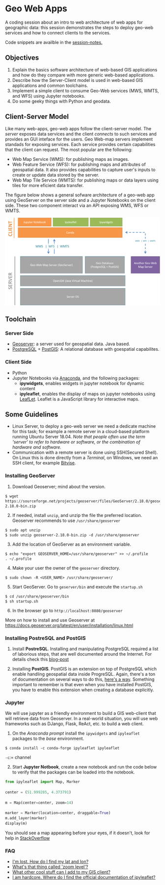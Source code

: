 # Geo Web Apps

A coding session about an intro to web architecture of web apps for geographic data: this session demonstrates the steps to deploy geo-web services and how to connect clients to the services. 

Code snippets are availble in the [session-notes.](notebooks/session-notes.ipynb)


## Objectives

1. Explain the basics software architecture of web-based GIS applications and how do they compare with more generic web-based applications.
2. Describe how the Server-Client model is used in web-based GIS applications and common toolchains.
3. Implement a simple client to consume Geo-Web services (MWS, WMTS, and WFS) using Jupyter notebooks.
4. Do some geeky things with Python and geodata.

## Client-Server Model

Like many web-apps, geo-web apps follow the client-server model. The *server* exposes data services and the client *connects* to such services and provides an GUI inteface for the users. 
Geo Web-map servers implement standads for exposing services. Each service provides certain capabilities that the client can request. The most popular are the following:

* Web Map Service (WMS): for publishing maps as images.
* Web Feature Service (WFS): for publishing maps and attributes of geospatial data. It also provides capabilities to capture user's inputs to create or update data stored by the server.
* Web Map Tile Service (WMTS): for publishing maps or data layers using tiles for more eficient data transfer.

The figure below shows a general sofware architecture of a geo-web app using GeoServer on the server side and a Jupyter Notebooks on the client side. These two component interact via an API exposing WMS, WFS or WMTS.

![geo-web app architecture](static/img/architecture-up.png )


## Toolchain

### Server Side

* [Geoserver](http://geoserver.org/): a server used for geospatial data. Java based.
* [PostgreSQL](https://www.postgresql.org/) + [PostGIS](https://postgis.net/): A relational database with goespatial capabilites.


### Client Side

* Python
* Jupyter Notebooks via [Anaconda](https://www.anaconda.com/), and the following packages:
    * **ipywidgets**, enables widgets in jupyter notebook for dynamic content
    * **ipyleaflet**, enables the display of maps on jupyter notebooks using [LeafLet](https://leafletjs.com/). Leaflet is a  JavaScript library for interactive maps.


## Some Guidelines

* Linux Server, to deploy a geo-web server we need a dedicate machine for this task; for example a remote server in a cloud-based platform running Ubuntu Server 18.04. *Note that people often use the term 'server' to refer to hardware or software, or the combination of hardware and software.*
* Communication with a remote server is done using SSH(Secured Shell). On Linux this is done directly from a *Terminal*, on Windows, we need an SSH client, for example [Bitvise](https://www.bitvise.com/ssh-client). 

### Installing GeoServer

1. Download Geoserver; mind about the version.

```shell
$ wget https://sourceforge.net/projects/geoserver/files/GeoServer/2.18.0/geoserver-2.18.0-bin.zip
```

2.  If needed, install `unzip`, and unzip the file the preferred location. Geoserver recommends to use `/usr/share/geoserver`

```shell
$ sudo apt unzip
$ sudo unzip geoserver-2.18.0-bin.zip -d /usr/share/geoserver
```

3. Add the location of GeoServer as an environment variable.

```shell
$ echo "export GEOSERVER_HOME=/usr/share/geoserver" >> ~/.profile
. ~/.profile
```
4. Make your user the owner of the `geoserver` directory. 

```shell
$ sudo chown -R <USER_NAME> /usr/share/geoserver/
```

5. Start GeoServer. Go to `geserver/bin` and execute the `startup.sh`

```shell
$ cd /usr/share/geoserver/bin
$ sh startup.sh
```

6.  In the browser go to `http://localhost:8080/geoserver`


More on how to install and use Geoserver at https://docs.geoserver.org/latest/en/user/installation/linux.html

### Installing PostreSQL and PostGIS

1. Install **PostreSQL**. Installing and manipulating PostgreSQL required a list of laborious steps, that are well documented around the Internet. For details check this [blog-post](https://www.digitalocean.com/community/tutorials/how-to-install-and-use-postgresql-on-ubuntu-18-04)

2. Installing **PostGIS**. PostGIS is an extension on top of PostgreSQL which enable handling geospatial data inside ProgreSQL. Again, there's a ton of documentation on several ways to do this, [here's a way](https://computingforgeeks.com/how-to-install-postgis-on-ubuntu-debian/). Something important to remember is that even when you have installed PostGIS, you have to enable this extension when creating a database explicitly. 


### Jupyter

We will use jupyter as a friendly environment to build a GIS web-client that will retrieve data from Geoserver. In a real-world situation, you will use web frameworks such as DJango, Flask, ReAct, etc. to build a web client.

1. On the *Anaconda prompt* install the `ipywidgets` and `ipyleaflet` packages to the *base* environment. 

```shell
$ conda install -c conda-forge ipyleaflet ipyleaflet
```

`-c`:= channel

2. Start **Jupyter Notbook**, create a new notebook and run the code below to verify that the packages can be loaded into the notebook.

```python
from ipyleaflet import Map, Marker

center = (51.999285, 4.373791)

m = Map(center=center, zoom=14)

marker = Marker(location=center, draggable=True)
m.add_layer(marker)
display(m)
```
You should see a map appearing before your eyes, if it doesn't, look for help in [StackOverflow](https://stackoverflow.com/questions)


### FAQ

* [I'm lost. How do I find my lat and lon?](https://www.latlong.net/)
* [What's that thing called 'zoom level'?](https://leafletjs.com/examples/zoom-levels/)
* [What other cool stuff can I add to my GIS client?](https://blog.jupyter.org/interactive-gis-in-jupyter-with-ipyleaflet-52f9657fa7a)
* [I am hardcore. Where do I find the official documentation of ipyleaflet?](https://ipyleaflet.readthedocs.io/en/latest/)

